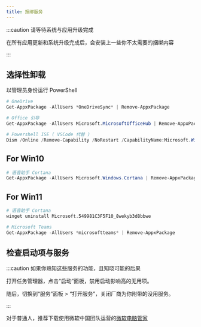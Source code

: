 ```yaml
---
title: 捆绑服务
---
```


:::caution 请等待系统与应用升级完成

在所有应用更新和系统升级完成后，会安装上一些你不太需要的捆绑内容

:::

## 选择性卸载

以管理员身份运行 PowerShell

```powershell
# OneDrive
Get-AppxPackage -AllUsers *OneDriveSync* | Remove-AppxPackage

# Office 引导
Get-AppxPackage -AllUsers Microsoft.MicrosoftOfficeHub | Remove-AppxPackage

# Powershell ISE ( VSCode 代替 )
Dism /Online /Remove-Capability /NoRestart /CapabilityName:Microsoft.Windows.PowerShell.ISE

```

 <div className="alert alert--secondary" role="alert">

## For Win10

```powershell
# 语音助手 Cortana
Get-AppxPackage -AllUsers Microsoft.Windows.Cortana | Remove-AppxPackage

```

## For Win11

```powershell
# 语音助手 Cortana
winget uninstall Microsoft.549981C3F5F10_8wekyb3d8bbwe

# Microsoft Teams
Get-AppxPackage -AllUsers *microsoftteams* | Remove-AppxPackage

```

</div>

## 检查启动项与服务

:::caution 如果你熟知这些服务的功能，且知晓可能的后果

打开任务管理器，点击“启动”面板，禁用启动影响高的无用项。

随后，切换到“服务”面板 > “打开服务”，关闭厂商为你附带的没用服务。

:::

对于普通人，推荐下载使用微软中国团队运营的[微软电脑管家](https://aka.ms/GetPCManagerOFL)
